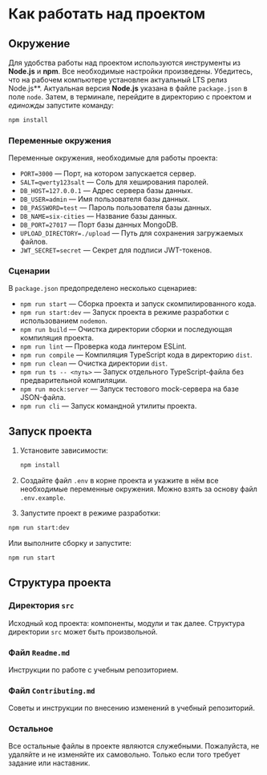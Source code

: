 # Как работать над проектом

## Окружение

Для удобства работы над проектом используются инструменты из **Node.js** и **npm**. Все необходимые настройки произведены. Убедитесь, что на рабочем компьютере установлен актуальный LTS релиз Node.js**. Актуальная версия **Node.js** указана в файле `package.json` в поле `node`. Затем, в терминале, перейдите в директорию с проектом и _единожды_ запустите команду:

```bash
npm install
```

### Переменные окружения

Переменные окружения, необходимые для работы проекта:

- `PORT=3000` — Порт, на котором запускается сервер.
- `SALT=qwerty123salt` — Соль для хеширования паролей.
- `DB_HOST=127.0.0.1` — Адрес сервера базы данных.
- `DB_USER=admin` — Имя пользователя базы данных.
- `DB_PASSWORD=test` — Пароль пользователя базы данных.
- `DB_NAME=six-cities` — Название базы данных.
- `DB_PORT=27017` — Порт базы данных MongoDB.
- `UPLOAD_DIRECTORY=./upload` — Путь для сохранения загружаемых файлов.
- `JWT_SECRET=secret` — Секрет для подписи JWT-токенов.

### Сценарии

В `package.json` предопределено несколько сценариев:

- `npm run start` — Сборка проекта и запуск скомпилированного кода.
- `npm run start:dev` — Запуск проекта в режиме разработки с использованием `nodemon`.
- `npm run build` — Очистка директории сборки и последующая компиляция проекта.
- `npm run lint` — Проверка кода линтером ESLint.
- `npm run compile` — Компиляция TypeScript кода в директорию `dist`.
- `npm run clean` — Очистка директории `dist`.
- `npm run ts -- <путь>` — Запуск отдельного TypeScript-файла без предварительной компиляции.
- `npm run mock:server` — Запуск тестового mock-сервера на базе JSON-файла.
- `npm run cli` — Запуск командной утилиты проекта.

## Запуск проекта

1. Установите зависимости:

    ```bash
    npm install
    ```

2. Создайте файл `.env` в корне проекта и укажите в нём все необходимые переменные окружения. Можно взять за основу файл `.env.example`.

3. Запустите проект в режиме разработки:

```bash
npm run start:dev
```

Или выполните сборку и запустите:

```bash
npm run start
```

## Структура проекта

### Директория `src`

Исходный код проекта: компоненты, модули и так далее. Структура директории `src` может быть произвольной.

### Файл `Readme.md`

Инструкции по работе с учебным репозиторием.

### Файл `Contributing.md`

Советы и инструкции по внесению изменений в учебный репозиторий.

### Остальное

Все остальные файлы в проекте являются служебными. Пожалуйста, не удаляйте и не изменяйте их самовольно. Только если того требует задание или наставник.
